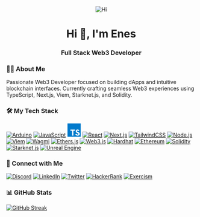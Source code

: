 <div align="center"> <img src="https://giffiles.alphacoders.com/162/162472.gif" alt="Hi"> </div> 
<h1 align="center">Hi 👋, I'm Enes</h1>
<h3 align="center">Full Stack Web3 Developer</h3>

### 👩‍💻 About Me

Passionate Web3 Developer focused on building dApps and intuitive blockchain interfaces. Currently crafting seamless Web3 experiences using TypeScript, Next.js, Viem, Starknet.js, and Solidity.

### 🛠️ My Tech Stack

<p>
  <a href="https://www.arduino.cc/" target="_blank" rel="noreferrer"><img src="https://cdn.worldvectorlogo.com/logos/arduino-1.svg" alt="Arduino" width="36" height="36"/></a>
  <a href="https://developer.mozilla.org/en-US/docs/Web/JavaScript" target="_blank" rel="noreferrer"><img src="https://raw.githubusercontent.com/danielcranney/readme-generator/main/public/icons/skills/javascript-colored.svg" width="36" height="36" alt="JavaScript" /></a>
  <a href="https://www.typescriptlang.org/" target="_blank" rel="noreferrer"><img src="https://raw.githubusercontent.com/devicons/devicon/master/icons/typescript/typescript-original.svg" width="36" height="36" alt="TypeScript" /></a>
  <a href="https://reactjs.org/" target="_blank" rel="noreferrer"><img src="https://raw.githubusercontent.com/danielcranney/readme-generator/main/public/icons/skills/react-colored.svg" width="36" height="36" alt="React" /></a>
  <a href="https://nextjs.org/docs" target="_blank" rel="noreferrer"><img src="https://www.datocms-assets.com/75941/1657707878-nextjs_logo.png" width="36" height="36" alt="Next.js" /></a>
  <a href="https://tailwindcss.com/" target="_blank" rel="noreferrer"><img src="https://raw.githubusercontent.com/danielcranney/readme-generator/main/public/icons/skills/tailwindcss-colored.svg" width="36" height="36" alt="TailwindCSS" /></a>
  <a href="https://nodejs.org/en/" target="_blank" rel="noreferrer"><img src="https://raw.githubusercontent.com/danielcranney/readme-generator/main/public/icons/skills/nodejs-colored.svg" width="36" height="36" alt="Node.js" /></a>
    <a href="https://viem.sh/" target="_blank" rel="noreferrer"><img src="https://viem.sh/logo-dark-hug.svg" width="36" height="36" alt="Viem" /></a>
  <a href="https://wagmi.sh" target="_blank" rel="noreferrer"><img src="https://wagmi.sh/logo-dark.svg" width="36" height="36" alt="Wagmi" /></a>
  <a href="https://ethers.io" target="_blank" rel="noreferrer"><img src="https://raw.githubusercontent.com/danielcranney/readme-generator/main/public/icons/skills/ethers-colored.svg" width="36" height="36" alt="Ethers.js" /></a>
  <a href="https://web3js.readthedocs.io/en/v1.7.1/#" target="_blank" rel="noreferrer"><img src="https://raw.githubusercontent.com/danielcranney/readme-generator/main/public/icons/skills/web3js-colored.svg" width="36" height="36" alt="Web3.js" /></a>
  <a href="https://hardhat.org/" target="_blank" rel="noreferrer"><img src="https://raw.githubusercontent.com/danielcranney/readme-generator/main/public/icons/skills/hardhat-colored.svg" width="36" height="36" alt="Hardhat" /></a>
  <a href="https://ethereum.org/en/" target="_blank" rel="noreferrer"><img src="https://img.icons8.com/nolan/452/ethereum.png" width="36" height="36" alt="Ethereum" /></a>
  <a href="https://soliditylang.org/" target="_blank" rel="noreferrer"><img src="https://docs.soliditylang.org/en/v0.8.23/_static/img/logo-dark.svg" width="36" height="36" alt="Solidity" /></a>
  <a href="https://www.starknetjs.com/" target="_blank" rel="noreferrer"><img src="https://www.starknetjs.com/img/Starknet-JS_navbar.png" width="36" height="36" alt="Starknet.js" /></a>
  <a href="https://unrealengine.com/" target="_blank" rel="noreferrer"><img src="https://img.icons8.com/nolan/452/unreal-engine.png" width="40" height="40" alt="Unreal Engine" /></a>
</p>

### 🔗 Connect with Me

<p>
  <a href="https://discord.com/users/114372874231349252" target="_blank" rel="noreferrer"><img src="https://raw.githubusercontent.com/danielcranney/readme-generator/main/public/icons/socials/discord.svg" width="36" height="36" alt="Discord" /></a>
  <a href="https://www.linkedin.com/in/ahmetenesdur" target="_blank" rel="noreferrer"><img src="https://raw.githubusercontent.com/danielcranney/readme-generator/main/public/icons/socials/linkedin.svg" width="36" height="36" alt="LinkedIn" /></a>
  <a href="https://www.twitter.com/ahmetenesdur" target="_blank" rel="noreferrer"><img src="https://img.freepik.com/free-vector/new-2023-twitter-logo-x-icon-design_1017-45418.jpg" width="36" height="36" alt="Twitter" /></a>
  <a href="https://www.hackerrank.com/ahmetenesdur" target="_blank" rel="noreferrer"><img src="https://upload.wikimedia.org/wikipedia/commons/4/40/HackerRank_Icon-1000px.png" width="36" height="36" alt="HackerRank" /></a>
  <a href="https://exercism.org/profiles/ahmetenesdur" target="_blank" rel="noreferrer"><img src="https://avatars.githubusercontent.com/u/5624255?s=200&v=4" width="36" height="36" alt="Exercism" /></a>
</p>

### 📊 GitHub Stats

<p>
<a href="https://git.io/streak-stats"><img src="https://github-readme-streak-stats.herokuapp.com?user=ahmetenesdur&theme=tokyonight&hide_border=true&border_radius=8" alt="GitHub Streak" /></a>
</p>
